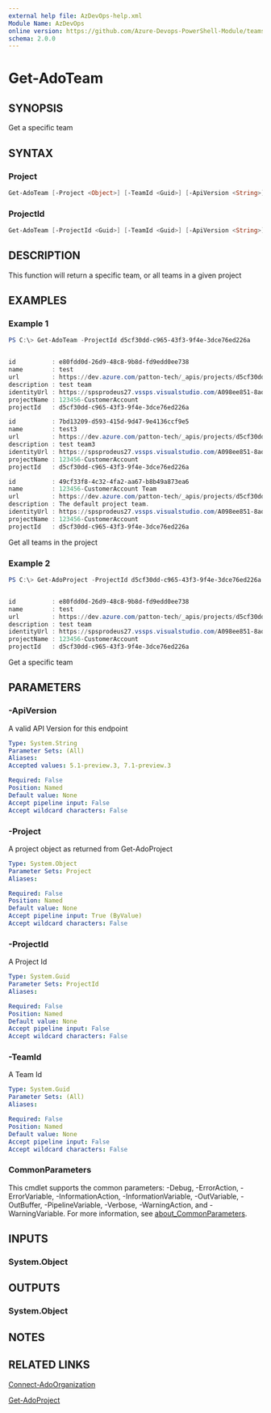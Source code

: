 ```yaml
---
external help file: AzDevOps-help.xml
Module Name: AzDevOps
online version: https://github.com/Azure-Devops-PowerShell-Module/teams/blob/master/docs/Get-AdoTeam.md#get-Adoteam
schema: 2.0.0
---
```


# Get-AdoTeam

## SYNOPSIS

Get a specific team

## SYNTAX

### Project

```powershell
Get-AdoTeam [-Project <Object>] [-TeamId <Guid>] [-ApiVersion <String>] [<CommonParameters>]
```

### ProjectId

```powershell
Get-AdoTeam [-ProjectId <Guid>] [-TeamId <Guid>] [-ApiVersion <String>] [<CommonParameters>]
```

## DESCRIPTION

This function will return a specific team, or all teams in a given project

## EXAMPLES

### Example 1

```powershell
PS C:\> Get-AdoTeam -ProjectId d5cf30dd-c965-43f3-9f4e-3dce76ed226a


id          : e80fdd0d-26d9-48c8-9b8d-fd9edd0ee738
name        : test
url         : https://dev.azure.com/patton-tech/_apis/projects/d5cf30dd-c965-43f3-9f4e-3dce76ed226a/teams/e80fdd0d-26d9-48c8-9b8d-fd9edd0ee738
description : test team
identityUrl : https://spsprodeus27.vssps.visualstudio.com/A098ee851-8ad4-482f-834b-e68ea8489c4d/_apis/Identities/e80fdd0d-26d9-48c8-9b8d-fd9edd0ee738
projectName : 123456-CustomerAccount
projectId   : d5cf30dd-c965-43f3-9f4e-3dce76ed226a

id          : 7bd13209-d593-415d-9d47-9e4136ccf9e5
name        : test3
url         : https://dev.azure.com/patton-tech/_apis/projects/d5cf30dd-c965-43f3-9f4e-3dce76ed226a/teams/7bd13209-d593-415d-9d47-9e4136ccf9e5
description : test team3
identityUrl : https://spsprodeus27.vssps.visualstudio.com/A098ee851-8ad4-482f-834b-e68ea8489c4d/_apis/Identities/7bd13209-d593-415d-9d47-9e4136ccf9e5
projectName : 123456-CustomerAccount
projectId   : d5cf30dd-c965-43f3-9f4e-3dce76ed226a

id          : 49cf33f8-4c32-4fa2-aa67-b8b49a873ea6
name        : 123456-CustomerAccount Team
url         : https://dev.azure.com/patton-tech/_apis/projects/d5cf30dd-c965-43f3-9f4e-3dce76ed226a/teams/49cf33f8-4c32-4fa2-aa67-b8b49a873ea6
description : The default project team.
identityUrl : https://spsprodeus27.vssps.visualstudio.com/A098ee851-8ad4-482f-834b-e68ea8489c4d/_apis/Identities/49cf33f8-4c32-4fa2-aa67-b8b49a873ea6
projectName : 123456-CustomerAccount
projectId   : d5cf30dd-c965-43f3-9f4e-3dce76ed226a
```

Get all teams in the project

### Example 2

```powershell
PS C:\> Get-AdoProject -ProjectId d5cf30dd-c965-43f3-9f4e-3dce76ed226a |Get-AdoTeam -TeamId e80fdd0d-26d9-48c8-9b8d-fd9edd0ee738


id          : e80fdd0d-26d9-48c8-9b8d-fd9edd0ee738
name        : test
url         : https://dev.azure.com/patton-tech/_apis/projects/d5cf30dd-c965-43f3-9f4e-3dce76ed226a/teams/e80fdd0d-26d9-48c8-9b8d-fd9edd0ee738
description : test team
identityUrl : https://spsprodeus27.vssps.visualstudio.com/A098ee851-8ad4-482f-834b-e68ea8489c4d/_apis/Identities/e80fdd0d-26d9-48c8-9b8d-fd9edd0ee738
projectName : 123456-CustomerAccount
projectId   : d5cf30dd-c965-43f3-9f4e-3dce76ed226a
```

Get a specific team

## PARAMETERS

### -ApiVersion

A valid API Version for this endpoint

```yaml
Type: System.String
Parameter Sets: (All)
Aliases:
Accepted values: 5.1-preview.3, 7.1-preview.3

Required: False
Position: Named
Default value: None
Accept pipeline input: False
Accept wildcard characters: False
```

### -Project

A project object as returned from Get-AdoProject

```yaml
Type: System.Object
Parameter Sets: Project
Aliases:

Required: False
Position: Named
Default value: None
Accept pipeline input: True (ByValue)
Accept wildcard characters: False
```

### -ProjectId

A Project Id

```yaml
Type: System.Guid
Parameter Sets: ProjectId
Aliases:

Required: False
Position: Named
Default value: None
Accept pipeline input: False
Accept wildcard characters: False
```

### -TeamId

A Team Id

```yaml
Type: System.Guid
Parameter Sets: (All)
Aliases:

Required: False
Position: Named
Default value: None
Accept pipeline input: False
Accept wildcard characters: False
```

### CommonParameters

This cmdlet supports the common parameters: -Debug, -ErrorAction, -ErrorVariable, -InformationAction, -InformationVariable, -OutVariable, -OutBuffer, -PipelineVariable, -Verbose, -WarningAction, and -WarningVariable. For more information, see [about_CommonParameters](http://go.microsoft.com/fwlink/?LinkID=113216).

## INPUTS

### System.Object

## OUTPUTS

### System.Object

## NOTES

## RELATED LINKS

[Connect-AdoOrganization](https://github.com/Azure-Devops-PowerShell-Module/core/blob/master/docs/Connect-AdoOrganization.md#connect-adoorganization)

[Get-AdoProject](https://github.com/Azure-Devops-PowerShell-Module/core/blob/master/docs/Get-AdoProject.md#get-adoproject)
